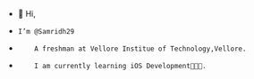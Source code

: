 - 👋 Hi, 
-     I’m @Samridh29
-         A freshman at Vellore Institue of Technology,Vellore.
-         I am currently learning iOS Development👨🏻‍💻.

<!---
Samridh29/Samridh29 is a ✨ special ✨ repository because its `README.md` (this file) appears on your GitHub profile.
You can click the Preview link to take a look at your changes.
--->
      
